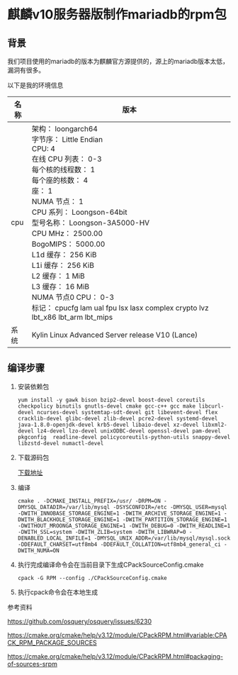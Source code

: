 # 麒麟v10服务器版制作mariadb的rpm包

## 背景

我们项目使用的mariadb的版本为麒麟官方源提供的，源上的mariadb版本太低，漏洞有很多。

以下是我的环境信息

| 名称 | 版本                                                         |
| ---- | ------------------------------------------------------------ |
| cpu  | 架构：           loongarch64<br/>字节序：         Little Endian<br/>CPU:             4<br/>在线 CPU 列表：  0-3<br/>每个核的线程数： 1<br/>每个座的核数：   4<br/>座：             1<br/>NUMA 节点：      1<br/>CPU 系列：       Loongson-64bit<br/>型号名称：       Loongson-3A5000-HV<br/>CPU MHz：        2500.00<br/>BogoMIPS：       5000.00<br/>L1d 缓存：       256 KiB<br/>L1i 缓存：       256 KiB<br/>L2 缓存：        1 MiB<br/>L3 缓存：        16 MiB<br/>NUMA 节点0 CPU： 0-3<br/>标记：           cpucfg lam ual fpu lsx lasx complex crypto lvz lbt_x86 lbt_arm lbt_mips |
| 系统 | Kylin Linux Advanced Server release V10 (Lance)              |

## 编译步骤

1. 安装依赖包

   ```shell
   yum install -y gawk bison bzip2-devel boost-devel coreutils checkpolicy binutils gnutls-devel cmake gcc-c++ gcc make libcurl-devel ncurses-devel systemtap-sdt-devel git libevent-devel flex cracklib-devel glibc-devel zlib-devel pcre2-devel systemd-devel java-1.8.0-openjdk-devel krb5-devel libaio-devel xz-devel libxml2-devel lz4-devel lzo-devel unixODBC-devel openssl-devel pam-devel pkgconfig  readline-devel policycoreutils-python-utils snappy-devel libzstd-devel numactl-devel
   ```

2. 下载源码包

   [下载地址](...)

3. 编译

   ```shell
   cmake . -DCMAKE_INSTALL_PREFIX=/usr/ -DRPM=ON -DMYSQL_DATADIR=/var/lib/mysql -DSYSCONFDIR=/etc -DMYSQL_USER=mysql -DWITH_INNOBASE_STORAGE_ENGINE=1 -DWITH_ARCHIVE_STORAGE_ENGINE=1 -DWITH_BLACKHOLE_STORAGE_ENGINE=1 -DWITH_PARTITION_STORAGE_ENGINE=1 -DWITHOUT_MROONGA_STORAGE_ENGINE=1 -DWITH_DEBUG=0 -DWITH_READLINE=1 -DWITH_SSL=system -DWITH_ZLIB=system -DWITH_LIBWRAP=0 -DENABLED_LOCAL_INFILE=1 -DMYSQL_UNIX_ADDR=/var/lib/mysql/mysql.sock -DDEFAULT_CHARSET=utf8mb4 -DDEFAULT_COLLATION=utf8mb4_general_ci -DWITH_NUMA=ON
   ```

4. 执行完成编译命令会在当前目录下生成CPackSourceConfig.cmake

   ```shell
   cpack -G RPM --config ./CPackSourceConfig.cmake
   ```

5. 执行cpack命令会在本地生成





参考资料

https://github.com/osquery/osquery/issues/6230

https://cmake.org/cmake/help/v3.12/module/CPackRPM.html#variable:CPACK_RPM_PACKAGE_SOURCES

https://cmake.org/cmake/help/v3.12/module/CPackRPM.html#packaging-of-sources-srpm

